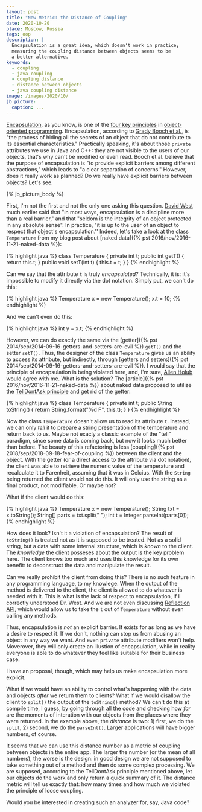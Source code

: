 ```yaml
---
layout: post
title: "New Metric: the Distance of Coupling"
date: 2020-10-20
place: Moscow, Russia
tags: oop
description: |
  Encapsulation is a great idea, which doesn't work in practice;
  measuring the coupling distance between objects seems to be
  a better alternative.
keywords:
  - coupling
  - java coupling
  - coupling distance
  - distance between objects
  - java coupling distance
image: /images/2020/10/
jb_picture:
  caption: ...
---
```


[Encapsulation](https://en.wikipedia.org/wiki/Encapsulation_%28computer_programming%29),
as you know, is one of the
[four key principles](https://www.indeed.com/career-advice/career-development/what-is-object-oriented-programming)
in [object-oriented programming](https://en.wikipedia.org/wiki/Object-oriented_programming).
Encapsulation, according to [Grady Booch et al.](https://amzn.to/3o7RnDZ),
is "the process of hiding all the secrets of an object
that do not contribute to its essential characteristics."
Practically speaking, it's about those `private`
attributes we use in Java and C++: they are not visible to the users of
our objects, that's why can't be modified or even read.
Booch et al. believe that the purpose of encapsulation is
"to provide explicit barriers among different abstractions,"
which leads to "a clear separation of concerns."
However, does it really work as planned? Do we really have
explicit barriers between objects? Let's see.

<!--more-->

{% jb_picture_body %}

First, I'm not the first and not the only one asking this question.
[David West](http://amzn.to/266oJr4) much earlier said that "in most ways,
encapsulation is a discipline more than a real barrier," and
that "seldom is the integrity of an object protected in any absolute sense".
In practice, "it is up to the user of an object to respect that object's encapsulation.''
Indeed, let's take a look at the class `Temperature` from my blog post
about [naked data]({% pst 2016/nov/2016-11-21-naked-data %}):

{% highlight java %}
class Temperature {
  private int t;
  public int getT() { return this.t; }
  public void setT(int t) { this.t = t; }
}
{% endhighlight %}

Can we say that the attribute `t` is truly _encapsulated_?
Technically, it is: it's impossible
to modify it directly via the dot notation.
Simply put, we can't do this:

{% highlight java %}
Temperature x = new Temperature();
x.t = 10;
{% endhighlight %}

And we can't even do this:

{% highlight java %}
int y = x.t;
{% endhighlight %}

However, we can do exactly the same via the
[getter]({% pst 2014/sep/2014-09-16-getters-and-setters-are-evil %}) `getT()`
and the setter `setT()`.
Thus, the designer of the class `Temperature` gives us an ability to access
its attribute, but indirectly, through
[getters and setters]({% pst 2014/sep/2014-09-16-getters-and-setters-are-evil %}).
I would say
that the principle of encapsulation is being violated here, and, I'm sure,
[Allen Holub](https://www.infoworld.com/article/2072302/more-on-getters-and-setters.html)
would agree with me. What is the solution? The [article]({% pst 2016/nov/2016-11-21-naked-data %})
about naked data
proposed to utilize the [TellDontAsk principle](http://media.pragprog.com/articles/jan_03_enbug.pdf)
and get rid of the getter:

{% highlight java %}
class Temperature {
  private int t;
  public String toString() {
    return String.format("%d F", this.t);
  }
}
{% endhighlight %}

Now the class `Temperature` doesn't allow us to read its attribute `t`.
Instead, we can only _tell_ it to prepare a string presentation of the temperature
and return back to us. Maybe not exacly a classic example of the "tell" paradigm,
since some data is coming back, but now it looks much better than before. The beauty
of this refactoring is less [coupling]({% pst 2018/sep/2018-09-18-fear-of-coupling %})
between the client and the object. With
the getter (or a direct access to the attribute via dot notation), the client
was able to retrieve the numeric value of the temperature and recalculate it
to Farenheit, assuming that it was in Celcius. With the `String` being
returned the client would not do this. It will only use the string as a final
product, not modifiable. Or maybe not?

What if the client would do this:

{% highlight java %}
Temperature x = new Temperature();
String txt = x.toString();
String[] parts = txt.split(" ");
int t = Integer.parseInt(parts[0]);
{% endhighlight %}

How does it look? Isn't it a violation of encapsulation?
The result of `toString()` is treated
not as it is supposed to be treated. Not as a solid string, but a data with
some internal structure, which is _known_ to the client. The _knowledge_ the
client posseses about the output is the key problem here. The client knows too
much and uses this knowledge for its own benefit: to deconstruct the
data and manipulate the result.

Can we really prohibit the client from doing this? There is no such feature
in any programming language, to my knowlege. When the output of the method
is delivered to the client, the client is allowed to do whatever is needed
with it. This is what is the lack of respect to encapsulation, if I correctly
understood Dr. West. And we are not even discussing
[Reflection API](https://docs.oracle.com/javase/tutorial/reflect/), which
would allow us to take the `t` out of `Temperature` without even calling any methods.

Thus, encapsulation is _not_ an explicit barrier. It exists for as long as we have
a desire to respect it. If we don't, nothing can stop us from abusing an
object in any way we want. And even `private` attribute modifiers won't help.
Moverover, they will only create an illustion of encapsulation, while in reality
everyone is able to do whatever they feel like suitable for their business case.

I have an proposal, though, which may help us make
encapsulation more explicit.

What if we would have an ability to control what's happening with the data
and objects _after_ we return them to clients? What if we would disallow the client
to `split()` the output of the `toString()` method? We can't do this at compile time, I guess,
by going through all the code and checking how _far_ are the moments of interation with our
objects from the places where they were returned. In the example above,
the _distance_ is two: 1) first, we do the `split`, 2) second, we do the `parseInt()`.
Larger applications will have bigger numbers, of course.

It seems that we can use this distance number as a metric of coupling between objects
in the entire app. The larger the number (or the mean of all numbers), the
worse is the design: in good design we are not supposed to take something
out of a method and then do some complex processing. We are supposed, according to
the TellDontAsk principle mentioned above, let our objects do the work and only
return a quick summary of it. The distance metric will tell us exactly that:
how many times and how much we violated the principle of loose coupling.

Would you be interested in creating such an analyzer for, say, Java code?

